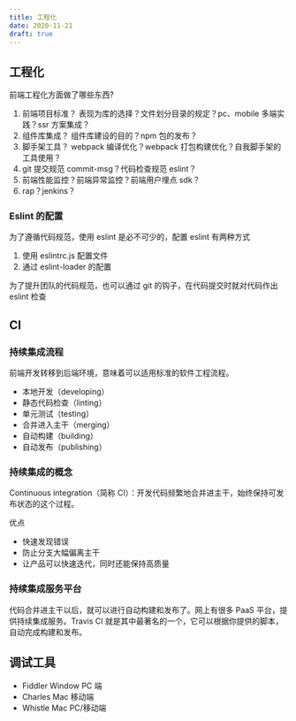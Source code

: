 ```yaml
---
title: 工程化
date: 2020-11-21
draft: true
---
```


## 工程化

前端工程化方面做了哪些东西?

1. 前端项目标准？
   表现为库的选择？文件划分目录的规定？pc、mobile 多端实践？ssr 方案集成？
2. 组件库集成？
   组件库建设的目的？npm 包的发布？
3. 脚手架工具？
   webpack 编译优化？webpack 打包构建优化？自我脚手架的工具使用？
4. git 提交规范 commit-msg？代码检查规范 eslint？
5. 前端性能监控？前端异常监控？前端用户埋点 sdk？
6. rap？jenkins？

### Eslint 的配置

为了遵循代码规范，使用 eslint 是必不可少的，配置 eslint 有两种方式

1. 使用 eslintrc.js 配置文件
2. 通过 eslint-loader 的配置

为了提升团队的代码规范，也可以通过 git 的钩子，在代码提交时就对代码作出 eslint 检查

## CI

### 持续集成流程

前端开发转移到后端环境，意味着可以适用标准的软件工程流程。

- 本地开发（developing）
- 静态代码检查（linting）
- 单元测试（testing）
- 合并进入主干（merging）
- 自动构建（building）
- 自动发布（publishing）

### 持续集成的概念

Continuous integration（简称 CI）：开发代码频繁地合并进主干，始终保持可发布状态的这个过程。

优点

- 快速发现错误
- 防止分支大幅偏离主干
- 让产品可以快速迭代，同时还能保持高质量

### 持续集成服务平台

代码合并进主干以后，就可以进行自动构建和发布了。网上有很多 PaaS 平台，提供持续集成服务。Travis CI 就是其中最著名的一个，它可以根据你提供的脚本，自动完成构建和发布。

## 调试工具

- Fiddler Window PC 端
- Charles Mac 移动端
- Whistle Mac PC/移动端
